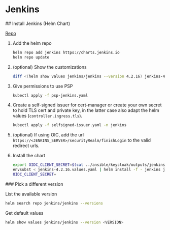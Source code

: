 # Jenkins

## Install Jenkins (Helm Chart)

[Repo](https://github.com/jenkinsci/helm-charts)

1. Add the helm repo
    ```sh
    helm repo add jenkins https://charts.jenkins.io
    helm repo update
    ```

1. (optional) Show the customizations
    ```sh
    diff <(helm show values jenkins/jenkins --version 4.2.16) jenkins-4.2.16.values.yaml
    ```

1. Give permissions to use PSP
    ```sh
    kubectl apply -f psp-jenkins.yaml 
    ```

1. Create a self-signed issuer for cert-manager or create your own secret to hold TLS cert and private key, in the latter case also adapt the helm values (`controller.ingress.tls`).
    ```sh
    kubectl apply -f selfsigned-issuer.yaml -n jenkins
    ```

1. (optional) If using OIC, add the url `https://<JENKINS_SERVER>/securityRealm/finishLogin` to the valid redirect urls.

1. Install the chart
    ```sh
    export OIDC_CLIENT_SECRET=$(cat ../ansible/keycloak/outputs/jenkins_secret)
    envsubst < jenkins-4.2.16.values.yaml | helm install -f - jenkins jenkins/jenkins --version 4.2.16 -n jenkins
    OIDC_CLIENT_SECRET=
    ```

### Pick a different version

List the available version

```sh
helm search repo jenkins/jenkins --versions
```

Get default values

```sh
helm show values jenkins/jenkins --version <VERSION>
```
